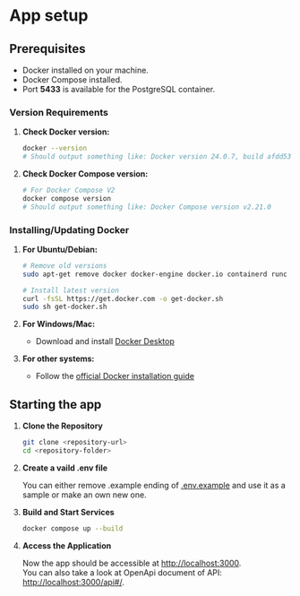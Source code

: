 # App setup


## Prerequisites

- Docker installed on your machine.
- Docker Compose installed.
- Port **5433** is available for the PostgreSQL container.

### Version Requirements

1. **Check Docker version:**

   ```sh
   docker --version
   # Should output something like: Docker version 24.0.7, build afdd53b
   ```

2. **Check Docker Compose version:**

   ```sh
   # For Docker Compose V2
   docker compose version
   # Should output something like: Docker Compose version v2.21.0
   ```

### Installing/Updating Docker

1. **For Ubuntu/Debian:**

   ```sh
   # Remove old versions
   sudo apt-get remove docker docker-engine docker.io containerd runc

   # Install latest version
   curl -fsSL https://get.docker.com -o get-docker.sh
   sudo sh get-docker.sh
   ```

2. **For Windows/Mac:**
   - Download and install [Docker Desktop](https://www.docker.com/products/docker-desktop/)

3. **For other systems:**
   - Follow the [official Docker installation guide](https://docs.docker.com/engine/install/)


## Starting the app

1. **Clone the Repository**

   ```sh
   git clone <repository-url>
   cd <repository-folder>
   ```

2. **Create a vaild .env file**

   You can either remove .example ending of [.env.example](.env.example) and use it as a sample or make an own new one.
   

3. **Build and Start Services**

   ```sh
   docker compose up --build
   ```
4. **Access the Application**

   Now the app should be accessible at [http://localhost:3000](http://localhost:3000). <br>
   You can also take a look at OpenApi document of API: [http://localhost:3000/api#/](http://localhost:3000/api#/).
